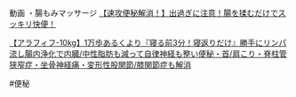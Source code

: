 
動画
・腸もみマッサージ
[【速攻便秘解消！】出過ぎに注意！腸を揉むだけでスッキリ快便！](https://www.youtube.com/watch?v=pu5mdEhHKkk)

[【アラフィフ-10kg】1万歩あるくより『寝る前3分！寝返りだけ』勝手にリンパ流し腸内浄化で内臓/中性脂肪も減って自律神経も整い便秘・首/肩こり・脊柱管狭窄症・坐骨神経痛・変形性股関節/膝関節症も解消](https://www.youtube.com/watch?v=IjO5OSPwROE)

#便秘